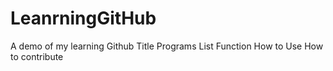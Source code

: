 # LeanrningGitHub
A demo of my learning Github
Title
Programs List
Function
How to Use
How to contribute
